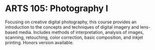# ARTS 105: Photography I

Focusing on creative digital photography, this course provides an introduction to the concepts and techniques of digital imagery and lens-based media. Includes methods of interpretation, analysis of images, scanning, retouching, color correction, basic composition, and inkjet printing. Honors version available.